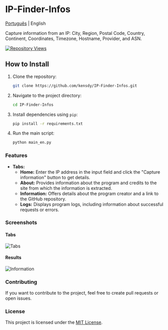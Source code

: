 # IP-Finder-Infos

[Português](README-pt.md) | English

Capture information from an IP: City, Region, Postal Code, Country, Continent, Coordinates, Timezone, Hostname, Provider, and ASN.

[![Repository Views](https://komarev.com/ghpvc/?username=kensdyip&label=Views&color=brightgreen)](https://github.com/kensdy/IP-Finder-Infos)

## How to Install

1. Clone the repository:

    ```bash
    git clone https://github.com/kensdy/IP-Finder-Infos.git
    ```

2. Navigate to the project directory:

    ```bash
    cd IP-Finder-Infos
    ```

3. Install dependencies using `pip`:

    ```bash
    pip install -r requirements.txt
    ```
    
4. Run the main script:

    ```bash
    python main_en.py
    ```
    
### Features

- **Tabs:**
  - **Home:** Enter the IP address in the input field and click the "Capture information" button to get details.
  - **About:** Provides information about the program and credits to the site from which the information is extracted.
  - **Information:** Offers details about the program creator and a link to the GitHub repository.
  - **Logs:** Displays program logs, including information about successful requests or errors.
 
### Screenshots

#### Tabs

![Tabs](tabs.png)

#### Results

![Information](result.png)

### Contributing

If you want to contribute to the project, feel free to create pull requests or open issues.

### License

This project is licensed under the [MIT License](LICENSE).
